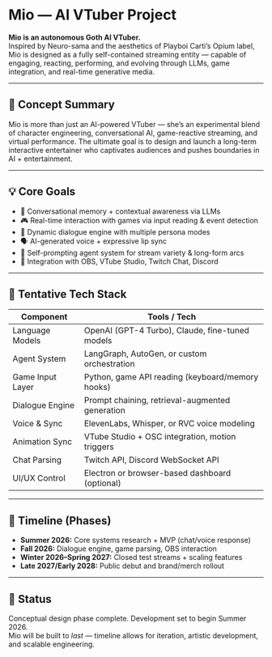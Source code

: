 # Mio — AI VTuber Project

**Mio is an autonomous Goth AI VTuber.**  
Inspired by Neuro-sama and the aesthetics of Playboi Carti’s Opium label, Mio is designed as a fully self-contained streaming entity — capable of engaging, reacting, performing, and evolving through LLMs, game integration, and real-time generative media.

---

## 🌙 Concept Summary

Mio is more than just an AI-powered VTuber — she’s an experimental blend of character engineering, conversational AI, game-reactive streaming, and virtual performance. The ultimate goal is to design and launch a long-term interactive entertainer who captivates audiences and pushes boundaries in AI + entertainment.

---

## 💡 Core Goals

- 🧠 Conversational memory + contextual awareness via LLMs
- 🎮 Real-time interaction with games via input reading & event detection
- 💬 Dynamic dialogue engine with multiple persona modes
- 🗣️ AI-generated voice + expressive lip sync
- 🤖 Self-prompting agent system for stream variety & long-form arcs
- 🧵 Integration with OBS, VTube Studio, Twitch Chat, Discord

---

## 🔧 Tentative Tech Stack

| Component        | Tools / Tech                                        |
|------------------|-----------------------------------------------------|
| Language Models  | OpenAI (GPT-4 Turbo), Claude, fine-tuned models     |
| Agent System     | LangGraph, AutoGen, or custom orchestration         |
| Game Input Layer | Python, game API reading (keyboard/memory hooks)   |
| Dialogue Engine  | Prompt chaining, retrieval-augmented generation     |
| Voice & Sync     | ElevenLabs, Whisper, or RVC voice modeling          |
| Animation Sync   | VTube Studio + OSC integration, motion triggers     |
| Chat Parsing     | Twitch API, Discord WebSocket API                   |
| UI/UX Control    | Electron or browser-based dashboard (optional)      |

---

## 📅 Timeline (Phases)

- **Summer 2026:** Core systems research + MVP (chat/voice response)
- **Fall 2026:** Dialogue engine, game parsing, OBS interaction
- **Winter 2026–Spring 2027:** Closed test streams + scaling features
- **Late 2027/Early 2028:** Public debut and brand/merch rollout

---

## 🖤 Status

Conceptual design phase complete. Development set to begin Summer 2026.  
Mio will be built to *last* — timeline allows for iteration, artistic development, and scalable engineering.

